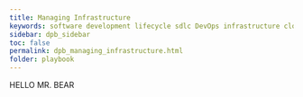 ```yaml
---
title: Managing Infrastructure
keywords: software development lifecycle sdlc DevOps infrastructure cloud
sidebar: dpb_sidebar
toc: false
permalink: dpb_managing_infrastructure.html
folder: playbook
---
```

HELLO MR. BEAR
